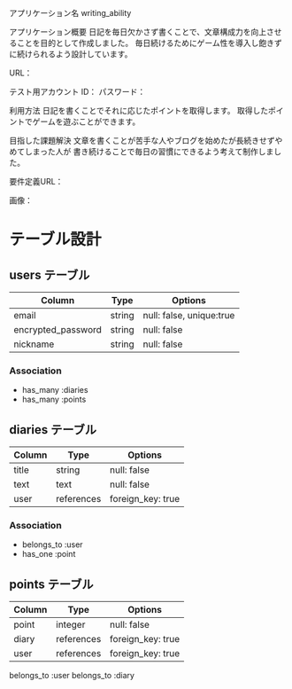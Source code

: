 アプリケーション名
writing_ability

アプリケーション概要
日記を毎日欠かさず書くことで、文章構成力を向上させることを目的として作成しました。
毎日続けるためにゲーム性を導入し飽きずに続けられるよう設計しています。

URL：

テスト用アカウント
ID：
パスワード：

利用方法
日記を書くことでそれに応じたポイントを取得します。
取得したポイントでゲームを遊ぶことができます。

目指した課題解決
文章を書くことが苦手な人やブログを始めたが長続きせずやめてしまった人が
書き続けることで毎日の習慣にできるよう考えて制作しました。

要件定義URL：

画像：



# テーブル設計

## users テーブル

| Column             | Type   | Options                  |
| ------------------ | ------ | ------------------------ |
| email              | string | null: false, unique:true |
| encrypted_password | string | null: false              |
| nickname           | string | null: false              |

### Association

- has_many :diaries
- has_many :points

## diaries テーブル

| Column                 | Type       | Options           |
| ---------------------- | ---------- | ----------------- |
| title                  | string     | null: false       |
| text                   | text       | null: false       |
| user                   | references | foreign_key: true |

### Association

- belongs_to :user
- has_one :point

## points テーブル

| Column                 | Type       | Options           |
| ---------------------- | ---------- | ----------------- |
| point                  | integer    | null: false       |
| diary                  | references | foreign_key: true |
| user                   | references | foreign_key: true |

belongs_to :user
belongs_to :diary